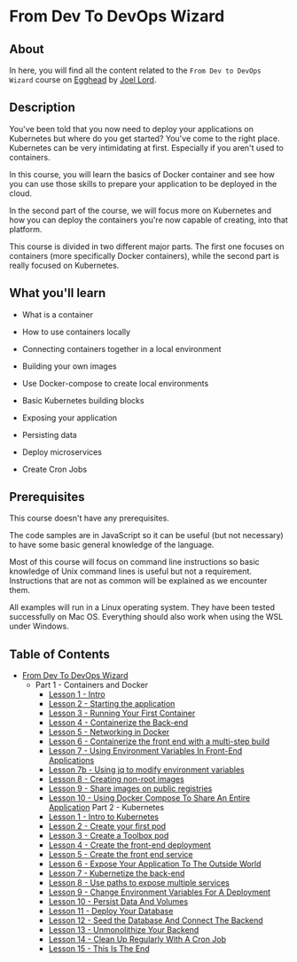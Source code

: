 # From Dev To DevOps Wizard

## About

In here, you will find all the content related to the `From Dev to DevOps Wizard` course on [Egghead](http://egghead.io) by [Joel Lord](http://twitter.com/joel__lord).

## Description

You've been told that you now need to deploy your applications on Kubernetes but where do you get started? You've come to the right place. Kubernetes can be very intimidating at first. Especially if you aren't used to containers. 

In this course, you will learn the basics of Docker container and see how you can use those skills to prepare your application to be deployed in the cloud. 

In the second part of the course, we will focus more on Kubernetes and how you can deploy the containers you're now capable of creating, into that platform.

This course is divided in two different major parts. The first one focuses on containers (more specifically Docker containers), while the second part is really focused on Kubernetes.

## What you'll learn

* What is a container
* How to use containers locally
* Connecting containers together in a local environment
* Building your own images
* Use Docker-compose to create local environments

* Basic Kubernetes building blocks
* Exposing your application
* Persisting data
* Deploy microservices
* Create Cron Jobs

## Prerequisites

This course doesn't have any prerequisites. 

The code samples are in JavaScript so it can be useful (but not necessary) to have some basic general knowledge of the language.

Most of this course will focus on command line instructions so basic knowledge of Unix command lines is useful but not a requirement. Instructions that are not as common will be explained as we encounter them.

All examples will run in a Linux operating system. They have been tested successfully on Mac OS. Everything should also work when using the WSL under Windows.


## Table of Contents

- [From Dev To DevOps Wizard](#from-dev-to-devops-wizard)
  - Part 1 - Containers and Docker
    - [Lesson 1 - Intro](01-01-intro.md)
    - [Lesson 2 - Starting the application](01-02-start-app.md)
    - [Lesson 3 - Running Your First Container](01-03-run-container.md)
    - [Lesson 4 - Containerize the Back-end](01-04-containerize-back.md)
    - [Lesson 5 - Networking in Docker](01-05-networking.md)
    - [Lesson 6 - Containerize the front end with a multi-step build](01-06-containerize-front.md)
    - [Lesson 7 - Using Environment Variables In Front-End Applications](01-07-env-variables.md)
    - [Lesson 7b - Using jq to modify environment variables](01-07b-jq.md)
    - [Lesson 8 - Creating non-root images](01-08-non-root.md)
    - [Lesson 9 - Share images on public registries](01-09-share-images.md)
    - [Lesson 10 - Using Docker Compose To Share An Entire Application](01-10-docker-compose.md)
  Part 2 - Kubernetes
    - [Lesson 1 - Intro to Kubernetes](02-01-intro.md)
    - [Lesson 2 - Create your first pod](02-02-pod.md)
    - [Lesson 3 - Create a Toolbox pod](02-03-toolbox.md)
    - [Lesson 4 - Create the front-end deployment](02-04-front-deployment.md)
    - [Lesson 5 - Create the front end service](02-05-front-service.md)
    - [Lesson 6 - Expose Your Application To The Outside World](02-06-ingress.md)
    - [Lesson 7 - Kubernetize the back-end](02-07-kubernetize-back.md)
    - [Lesson 8 - Use paths to expose multiple services](02-08-paths.md)
    - [Lesson 9 - Change Environment Variables For A Deployment](02-09-env-vars.md)
    - [Lesson 10 - Persist Data And Volumes](02-10-persist-data.md)
    - [Lesson 11 - Deploy Your Database](02-11-deploy-database.md)
    - [Lesson 12 - Seed the Database And Connect The Backend](02-12-seed-db.md)
    - [Lesson 13 - Unmonolithize Your Backend](02-13-unmonolithize.md)
    - [Lesson 14 - Clean Up Regularly With A Cron Job](02-14-cronjob.md)
    - [Lesson 15 - This Is The End](02-15-the-end.md)
